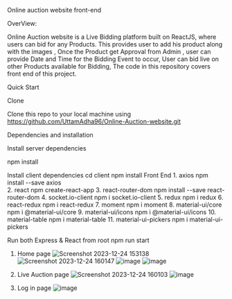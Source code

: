 Online auction website front-end

OverView:

Online Auction website is a Live Bidding platform built on ReactJS, where users can bid for any Products. This provides user to add his product along with the images , Once the Product get Approval from Admin , user can provide Date and Time for the Bidding Event to occur, User can bid live on other Products available for Bidding, The code in this repository covers front end of this project.

Quick Start

Clone

Clone this repo to your local machine using https://github.com/UttamAdha96/Online-Auction-website.git

Dependencies and installation

Install server dependencies

npm install

Install client dependencies
cd client
npm install
Front End
           1. axios npm install --save axios<br/>
           2. react npm create-react-app
           3. react-router-dom npm install --save react-router-dom
           4. socket.io-client npm i socket.io-client
           5. redux npm i redux
           6. react-redux npm i react-redux
           7. moment npm i moment
           8. material-ui/core npm i @material-ui/core
           9. material-ui/icons npm i @material-ui/icons
         10. material-table npm i material-table
         11. material-ui-pickers npm i material-ui-pickers

Run both Express & React from root
npm run start

1) Home page 
![Screenshot 2023-12-24 153138](https://github.com/UttamAdha96/Online-Auction-website/assets/101659796/c2edc7fb-964f-42ac-b9fe-8c90fec9f26f)
![Screenshot 2023-12-24 160147](https://github.com/UttamAdha96/Online-Auction-website/assets/101659796/68462799-ab40-48b1-bb23-e885312b0780)
![image](https://github.com/UttamAdha96/Online-Auction-website/assets/101659796/a3ac08d3-6363-4d00-9593-447cca3f3956)
![image](https://github.com/UttamAdha96/Online-Auction-website/assets/101659796/1724e8f3-bd2a-4a80-9f8a-dd7d6979ea83)

2) Live Auction page
![Screenshot 2023-12-24 160103](https://github.com/UttamAdha96/Online-Auction-website/assets/101659796/162c654d-8ba2-496a-9242-7e9c6fc83a43)
![image](https://github.com/UttamAdha96/Online-Auction-website/assets/101659796/3eb96005-5736-4d2d-bbde-74e464c22947)

3) Log in page
![image](https://github.com/UttamAdha96/Online-Auction-website/assets/101659796/70574152-330e-4b42-a5df-d203136aae1b)
